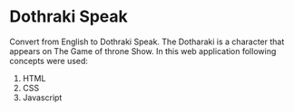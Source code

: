 #  Dothraki Speak

Convert from English to Dothraki Speak. The Dotharaki is a character that appears on The Game of throne Show.
In this web application following concepts were used:

1. HTML
1. CSS
1. Javascript
